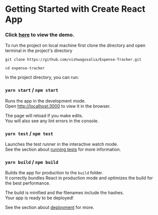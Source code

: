 # Getting Started with Create React App

### Click [here](https://daily-expenses.netlify.app) to view the demo.

To run the project on local machine first clone the directory and open terminal in the project's directory

`git clone https://github.com/vishwagosalia/Expense-Tracker.git`

`cd expense-tracker`

In the project directory, you can run:
### `yarn start` /  `npm start`

Runs the app in the development mode.\
Open [http://localhost:3000](http://localhost:3000) to view it in the browser.

The page will reload if you make edits.\
You will also see any lint errors in the console.

### `yarn test` / `npm test`

Launches the test runner in the interactive watch mode.\
See the section about [running tests](https://facebook.github.io/create-react-app/docs/running-tests) for more information.

### `yarn build` / `npm build`

Builds the app for production to the `build` folder.\
It correctly bundles React in production mode and optimizes the build for the best performance.

The build is minified and the filenames include the hashes.\
Your app is ready to be deployed!

See the section about [deployment](https://www.freecodecamp.org/news/how-to-deploy-a-react-application-to-netlify-363b8a98a985/) for more.
